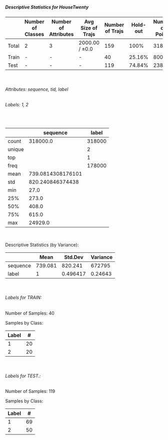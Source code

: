 ##### Descriptive Statistics for HouseTwenty


|       |   Number of Classes |   Number of Attributes |   Avg Size of Trajs |   Number of Trajs | Hold-out   |   Number of Points |   Longest Size |   Shortest Size |
|-------|---------------------|------------------------|---------------------|-------------------|------------|--------------------|----------------|-----------------|
| Total | 2                   | 3                      | 2000.00 / ±0.0      | 159               | 100%       |             318000 |           2000 |            2000 |
| Train | -                   | -                      | -                   | 40                | 25.16%     |              80000 |           2000 |            2000 |
| Test  | -                   | -                      | -                   | 119               | 74.84%     |             238000 |           2000 |            2000 |

&nbsp;

###### Attributes: sequence, tid, label


###### Labels: 1, 2

&nbsp;

|        | sequence          | label   |
|--------|-------------------|---------|
| count  | 318000.0          | 318000  |
| unique |                   | 2       |
| top    |                   | 1       |
| freq   |                   | 178000  |
| mean   | 739.0814308176101 |         |
| std    | 820.240846374438  |         |
| min    | 27.0              |         |
| 25%    | 273.0             |         |
| 50%    | 408.0             |         |
| 75%    | 615.0             |         |
| max    | 24929.0           |         |

&nbsp;

Descriptive Statistics (by Variance): 


|          |    Mean |    Std.Dev |     Variance |
|----------|---------|------------|--------------|
| sequence | 739.081 | 820.241    | 672795       |
| label    |   1     |   0.496417 |      0.24643 |

&nbsp;

###### Labels for TRAIN:


Number of Samples: 40
Samples by Class:
|   Label |   # |
|---------|-----|
|       1 |  20 |
|       2 |  20 |

&nbsp;

###### Labels for TEST.:


Number of Samples: 119
Samples by Class:
|   Label |   # |
|---------|-----|
|       1 |  69 |
|       2 |  50 |